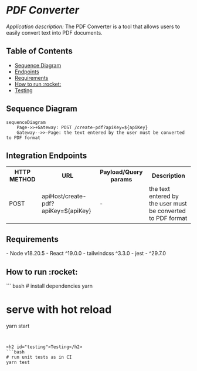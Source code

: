 # _PDF Converter_

_Application description:_
The PDF Converter is a tool that allows users to easily convert text into PDF documents.

## Table of Contents

<ul>
<li><a href="#sequence-diagram">Sequence Diagram</a></li>
<li><a href="#endpoints">Endpoints</a></li>
<li> <a href="#requirements">Requirements</a></li>
<li> <a href="#how-to-run">How to run :rocket:</a></li>
<li> <a href="#testing">Testing</a></li>
</ul>

## <h2 id="sequence-diagram">Sequence Diagram</h2>

```mermaid
sequenceDiagram
    Page->>+Gateway: POST /create-pdf?apiKey=${apiKey}
    Gateway-->>-Page: the text entered by the user must be converted to PDF format
```

<h2 id="endpoints">Integration Endpoints</h2>
<table>
<tr>
<th> HTTP METHOD </th> <th> URL </th> <th> Payload/Query params </th> <th> Description </th>
</tr>
<tr>
<td> POST </td>
<td> apiHost/create-pdf?apiKey=${apiKey} </td>
<td>
-
</td>
<td>the text entered by the user must be converted to PDF format
</td>
</tr>
</table>

<h2 id="requirements">Requirements</h2>
- Node v18.20.5
- React ^19.0.0
- tailwindcss ^3.3.0
- jest - ^29.7.0

<h2 id="how-to-run">How to run :rocket:</h2>
``` bash
# install dependencies
yarn

# serve with hot reload

yarn start

````


<h2 id="testing">Testing</h2>
```bash
# run unit tests as in CI
yarn test
````
